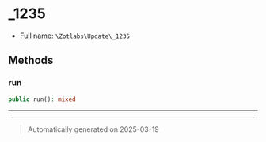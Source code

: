 
# _1235





* Full name: `\Zotlabs\Update\_1235`




## Methods


### run



```php
public run(): mixed
```












***


***
> Automatically generated on 2025-03-19
